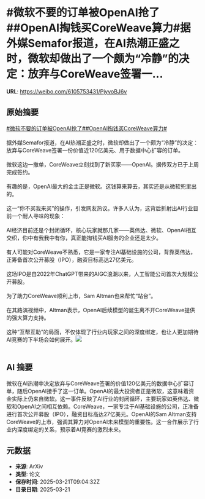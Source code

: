 # #微软不要的订单被OpenAI抢了##OpenAI掏钱买CoreWeave算力#据外媒Semafor报道，在AI热潮正盛之时，微软却做出了一个颇为“冷静”的决定：放弃与CoreWeave签署一...

**URL**: https://weibo.com/6105753431/PjyvoBJ6v

## 原始摘要

<a href="https://m.weibo.cn/search?containerid=231522type%3D1%26t%3D10%26q%3D%23%E5%BE%AE%E8%BD%AF%E4%B8%8D%E8%A6%81%E7%9A%84%E8%AE%A2%E5%8D%95%E8%A2%ABOpenAI%E6%8A%A2%E4%BA%86%23&amp;extparam=%23%E5%BE%AE%E8%BD%AF%E4%B8%8D%E8%A6%81%E7%9A%84%E8%AE%A2%E5%8D%95%E8%A2%ABOpenAI%E6%8A%A2%E4%BA%86%23" data-hide=""><span class="surl-text">#微软不要的订单被OpenAI抢了#</span></a><a href="https://m.weibo.cn/search?containerid=231522type%3D1%26t%3D10%26q%3D%23OpenAI%E6%8E%8F%E9%92%B1%E4%B9%B0CoreWeave%E7%AE%97%E5%8A%9B%23&amp;extparam=%23OpenAI%E6%8E%8F%E9%92%B1%E4%B9%B0CoreWeave%E7%AE%97%E5%8A%9B%23" data-hide=""><span class="surl-text">#OpenAI掏钱买CoreWeave算力#</span></a><br><br>据外媒Semafor报道，在AI热潮正盛之时，微软却做出了一个颇为“冷静”的决定：放弃与CoreWeave签署一份价值近120亿美元、用于数据中心扩容的订单。<br><br>微软这边一撤单，CoreWeave立刻找到了新买家——OpenAI。据传双方已于上周完成签约。<br><br>有趣的是，OpenAI最大的金主正是微软。这钱算来算去，其实还是从微软兜里出的。<br><br>这一“你不买我来买”的操作，引发网友热议。许多人认为，这背后折射出AI行业目前一个耐人寻味的现象：<br><br>AI经济目前还是个封闭循环，核心玩家就那几家——英伟达、微软、OpenAI相互交织，你中有我我中有你，真正能掏钱买AI服务的企业还是太少。<br><br>有人可能对CoreWeave不熟悉，它是一家专注AI基础设施的公司，背靠英伟达，正筹备首次公开募股（IPO），融资目标高达27亿美元。<br><br>这场IPO是自2022年ChatGPT带来的AIGC浪潮以来，人工智能公司首次大规模公开募股。<br><br>为了助力CoreWeave顺利上市，Sam Altman也来帮忙“站台”。<br><br>在其路演视频中，Altman表示，OpenAI后续模型的诞生离不开CoreWeave提供的强大算力支持。<br><br>这种“互帮互助”的局面，不仅体现了行业内玩家之间的深度绑定，也让人更加期待AI竞赛的下半场会如何展开。<img style="" src="https://tvax1.sinaimg.cn/large/006Fd7o3gy1hzogynsexij30zk0nph72.jpg" referrerpolicy="no-referrer"><br><br>

## AI 摘要

微软在AI热潮中决定放弃与CoreWeave签署的价值120亿美元的数据中心扩容订单，随后OpenAI接手了这一订单。OpenAI的最大投资者正是微软，这意味着资金实际上仍来自微软。这一事件反映了AI行业的封闭循环，主要玩家如英伟达、微软和OpenAI之间相互依赖。CoreWeave，一家专注于AI基础设施的公司，正准备进行首次公开募股（IPO），融资目标高达27亿美元。OpenAI的Sam Altman支持CoreWeave的上市，强调其算力对OpenAI未来模型的重要性。这一合作展示了行业内深度绑定的关系，预示着AI竞赛的激烈未来。

## 元数据

- **来源**: ArXiv
- **类型**: 论文
- **保存时间**: 2025-03-21T09:04:32Z
- **目录日期**: 2025-03-21
